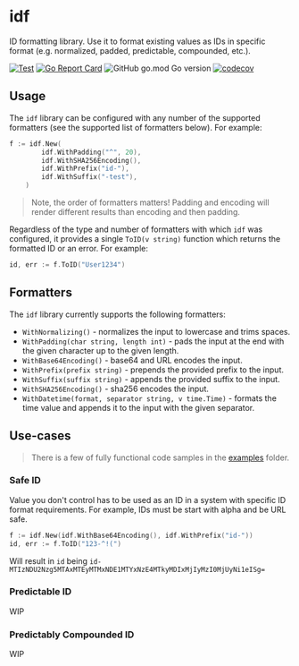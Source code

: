 # idf

ID formatting library. Use it to format existing values as IDs in specific format (e.g. normalized, padded, predictable, compounded, etc.).

[![Test](https://github.com/mchmarny/idf/actions/workflows/test-on-push.yaml/badge.svg?branch=main)](https://github.com/mchmarny/idf/actions/workflows/test-on-push.yaml) [![Go Report Card](https://goreportcard.com/badge/github.com/mchmarny/idf)](https://goreportcard.com/report/github.com/mchmarny/idf) ![GitHub go.mod Go version](https://img.shields.io/github/go-mod/go-version/mchmarny/idf) [![codecov](https://codecov.io/gh/mchmarny/idf/branch/main/graph/badge.svg?token=00H8S7GMPP)](https://codecov.io/gh/mchmarny/idf)

## Usage

The `idf` library can be configured with any number of the supported formatters (see the supported list of formatters below). For example:

```go
f := idf.New(
        idf.WithPadding("^", 20),
		idf.WithSHA256Encoding(),
		idf.WithPrefix("id-"),
		idf.WithSuffix("-test"),
    )
```

> Note, the order of formatters matters! Padding and encoding will render different results than encoding and then padding. 

Regardless of the type and number of formatters with which `idf` was configured, it provides a single `ToID(v string)` function which returns the formatted ID or an error. For example: 

```go
id, err := f.ToID("User1234")
```

## Formatters

The `idf` library currently supports the following formatters:

* `WithNormalizing()` - normalizes the input to lowercase and trims spaces.
* `WithPadding(char string, length int)` - pads the input at the end with the given character up to the given length.
* `WithBase64Encoding()` - base64 and URL encodes the input.
* `WithPrefix(prefix string)` - prepends the provided prefix to the input.
* `WithSuffix(suffix string)` - appends the provided suffix to the input.
* `WithSHA256Encoding()` - sha256 encodes the input.
* `WithDatetime(format, separator string, v time.Time)` - formats the time value and appends it to the input with the given separator. 

## Use-cases

> There is a few of fully functional code samples in the [examples](./examples) folder.

### Safe ID

Value you don't control has to be used as an ID in a system with specific ID format requirements. For example, IDs must be start with alpha and be URL safe. 

```go
f := idf.New(idf.WithBase64Encoding(), idf.WithPrefix("id-"))
id, err := f.ToID("123-^!(")
```

Will result in `id` being `id-MTIzNDU2Nzg5MTAxMTEyMTMxNDE1MTYxNzE4MTkyMDIxMjIyMzI0MjUyNi1eISg=`

### Predictable ID

WIP

### Predictably Compounded ID

WIP